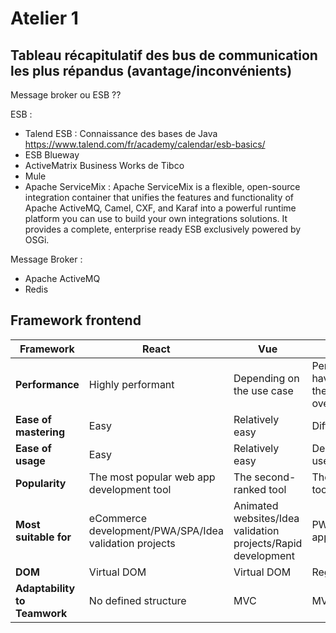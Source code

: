 # Atelier 1

## Tableau  récapitulatif  des  bus  de  communication  les  plus  répandus  (avantage/inconvénients) 

Message broker ou ESB ?? 

ESB : 
- Talend ESB : Connaissance des bases de Java https://www.talend.com/fr/academy/calendar/esb-basics/
- ESB Blueway
- ActiveMatrix Business Works de Tibco 
- Mule  
- Apache ServiceMix : Apache ServiceMix is a flexible, open-source integration container that unifies the features and functionality of Apache ActiveMQ, Camel, CXF, and Karaf into a powerful runtime platform you can use to build your own integrations solutions. It provides a complete, enterprise ready ESB exclusively powered by OSGi.

Message Broker : 
- Apache ActiveMQ
- Redis 


## Framework frontend


| Framework | React | Vue | Angular |
|-----------|-------|-----|---------|
|**Performance**|Highly performant|Depending on the use case|Performant but may have some issues in the case of overloading|
|**Ease of mastering**|Easy|Relatively easy|Difficult|
|**Ease of usage**|Easy|Relatively easy|Depending on the use case|
|**Popularity**|The most popular web app development tool|The second-ranked tool|The third-ranked tool|
|**Most suitable for**|eCommerce development/PWA/SPA/Idea validation projects|Animated websites/Idea validation projects/Rapid development|PWA/SPA/Enterprise apps|
|**DOM**|Virtual DOM|Virtual DOM|Regular DOM|
|**Adaptability to Teamwork**|No defined structure|MVC|MVW|
